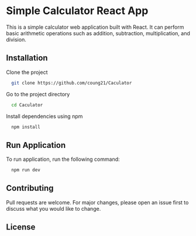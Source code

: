 
# Simple Calculator React App

This is a simple calculator web application built with React. It can perform basic arithmetic operations such as addition, subtraction, multiplication, and division.





## Installation

Clone the project

```bash
  git clone https://github.com/coung21/Caculator
```

Go to the project directory

```bash
  cd Caculator
```

Install dependencies using npm

```bash
  npm install
```



## Run Application

To run application, run the following command:

```bash
  npm run dev
```





## Contributing

Pull requests are welcome. For major changes, please open an issue first to discuss what you would like to change.


## License






